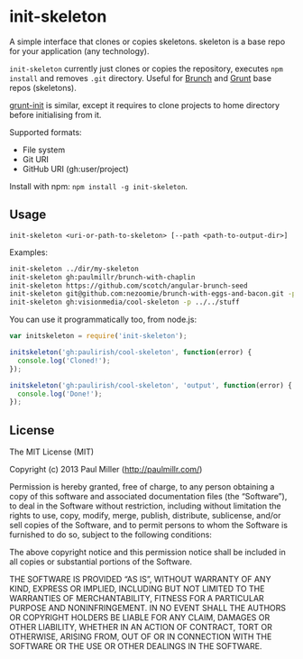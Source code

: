 # init-skeleton

A simple interface that clones or copies skeletons.
skeleton is a base repo for your application (any technology).

`init-skeleton` currently just clones or copies the repository,
executes `npm install` and removes `.git` directory.
Useful for [Brunch](http://brunch.io) and
[Grunt](http://gruntjs.com) base repos (skeletons).

[grunt-init](https://github.com/gruntjs/grunt-init) is similar, except it
requires to clone projects to home directory before initialising from it.

Supported formats:

* File system
* Git URI
* GitHub URI (gh:user/project)

Install with npm: `npm install -g init-skeleton`.

## Usage

`init-skeleton <uri-or-path-to-skeleton> [--path <path-to-output-dir>]`

Examples:

```bash
init-skeleton ../dir/my-skeleton
init-skeleton gh:paulmillr/brunch-with-chaplin
init-skeleton https://github.com/scotch/angular-brunch-seed
init-skeleton git@github.com:nezoomie/brunch-with-eggs-and-bacon.git -p current-project
init-skeleton gh:visionmedia/cool-skeleton -p ../../stuff
```

You can use it programmatically too, from node.js:

```javascript
var initskeleton = require('init-skeleton');

initskeleton('gh:paulirish/cool-skeleton', function(error) {
  console.log('Cloned!');
});

initskeleton('gh:paulirish/cool-skeleton', 'output', function(error) {
  console.log('Done!');
});
```

## License

The MIT License (MIT)

Copyright (c) 2013 Paul Miller (http://paulmillr.com/)

Permission is hereby granted, free of charge, to any person obtaining a copy
of this software and associated documentation files (the “Software”), to deal
in the Software without restriction, including without limitation the rights
to use, copy, modify, merge, publish, distribute, sublicense, and/or sell
copies of the Software, and to permit persons to whom the Software is
furnished to do so, subject to the following conditions:

The above copyright notice and this permission notice shall be included in
all copies or substantial portions of the Software.

THE SOFTWARE IS PROVIDED “AS IS”, WITHOUT WARRANTY OF ANY KIND, EXPRESS OR
IMPLIED, INCLUDING BUT NOT LIMITED TO THE WARRANTIES OF MERCHANTABILITY,
FITNESS FOR A PARTICULAR PURPOSE AND NONINFRINGEMENT. IN NO EVENT SHALL THE
AUTHORS OR COPYRIGHT HOLDERS BE LIABLE FOR ANY CLAIM, DAMAGES OR OTHER
LIABILITY, WHETHER IN AN ACTION OF CONTRACT, TORT OR OTHERWISE, ARISING FROM,
OUT OF OR IN CONNECTION WITH THE SOFTWARE OR THE USE OR OTHER DEALINGS IN
THE SOFTWARE.
